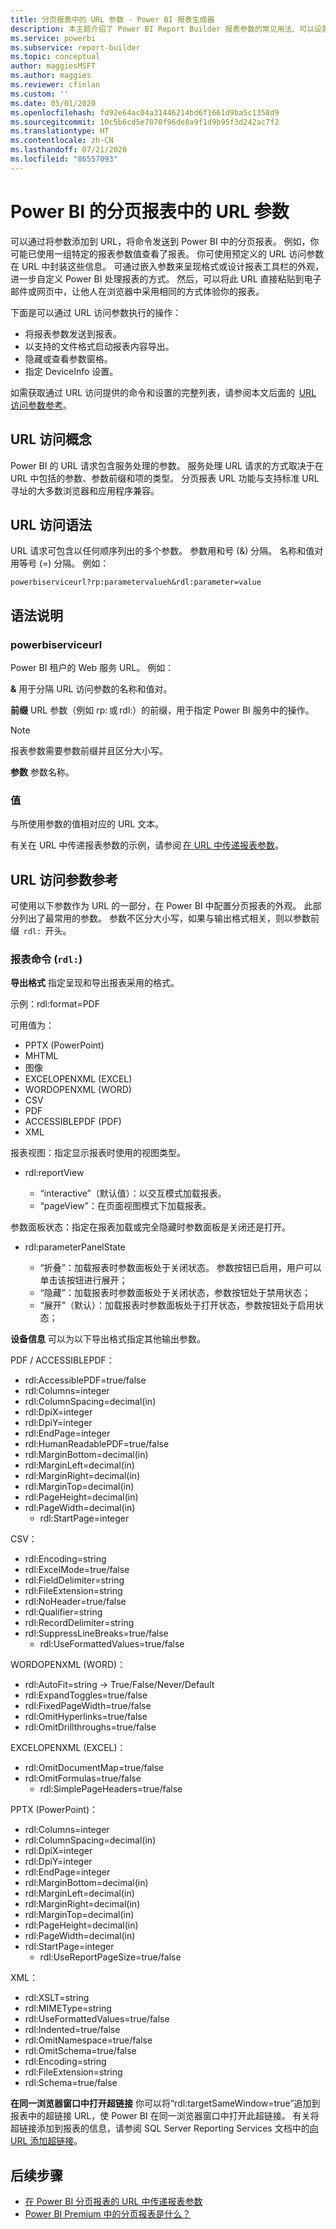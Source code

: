 ```yaml
---
title: 分页报表中的 URL 参数 - Power BI 报表生成器
description: 本主题介绍了 Power BI Report Builder 报表参数的常见用法、可以设置的属性等内容。
ms.service: powerbi
ms.subservice: report-builder
ms.topic: conceptual
author: maggiesMSFT
ms.author: maggies
ms.reviewer: cfinlan
ms.custom: ''
ms.date: 05/01/2020
ms.openlocfilehash: fd92e64ac04a31446214bd6f1661d9ba5c1358d9
ms.sourcegitcommit: 10c5b6cd5e7070f96de8a9f1d9b95f3d242ac7f2
ms.translationtype: HT
ms.contentlocale: zh-CN
ms.lasthandoff: 07/21/2020
ms.locfileid: "86557093"
---
```

# <a name="url-parameters-in-paginated-reports-in-power-bi"></a>Power BI 的分页报表中的 URL 参数

可以通过将参数添加到 URL，将命令发送到 Power BI 中的分页报表。 例如，你可能已使用一组特定的报表参数值查看了报表。 你可使用预定义的 URL 访问参数在 URL 中封装这些信息。 可通过嵌入参数来呈现格式或设计报表工具栏的外观，进一步自定义 Power BI 处理报表的方式。 然后，可以将此 URL 直接粘贴到电子邮件或网页中，让他人在浏览器中采用相同的方式体验你的报表。 

下面是可以通过 URL 访问参数执行的操作： 

- 将报表参数发送到报表。 
- 以支持的文件格式启动报表内容导出。 
- 隐藏或查看参数窗格。 
- 指定 DeviceInfo 设置。 

如需获取通过 URL 访问提供的命令和设置的完整列表，请参阅本文后面的  [URL 访问参数参考](#url-access-parameter-reference)。 

## <a name="url-access-concepts"></a>URL 访问概念 

Power BI 的 URL 请求包含服务处理的参数。 服务处理 URL 请求的方式取决于在 URL 中包括的参数、参数前缀和项的类型。 分页报表 URL 功能与支持标准 URL 寻址的大多数浏览器和应用程序兼容。 

## <a name="url-access-syntax"></a>URL 访问语法 

URL 请求可包含以任何顺序列出的多个参数。 参数用和号 (&) 分隔。 名称和值对用等号 (=) 分隔。 例如：

```
powerbiserviceurl?rp:parametervalueh&rdl:parameter=value  
```

## <a name="syntax-description"></a>语法说明 

### <a name="powerbiserviceurl"></a>powerbiserviceurl 

Power BI 租户的 Web 服务 URL。 例如： 

**&** 用于分隔 URL 访问参数的名称和值对。

**前缀** URL 参数（例如 rp: 或 rdl:）的前缀，用于指定 Power BI 服务中的操作。 

> [!NOTE]
> 报表参数需要参数前缀并且区分大小写。 

**参数** 参数名称。 

### <a name="value"></a>值 

与所使用参数的值相对应的 URL 文本。 

有关在 URL 中传递报表参数的示例，请参阅 [在 URL 中传递报表参数](report-builder-url-pass-parameters.md)。

## <a name="url-access-parameter-reference"></a>URL 访问参数参考

可使用以下参数作为 URL 的一部分，在 Power BI 中配置分页报表的外观。 此部分列出了最常用的参数。 参数不区分大小写，如果与输出格式相关，则以参数前缀  `rdl:`  开头。  

### <a name="report-commands-rdl"></a>报表命令 (`rdl:`) 

**导出格式** 指定呈现和导出报表采用的格式。

示例：rdl:format=PDF

可用值为：
 
- PPTX (PowerPoint)
- MHTML 
- 图像 
- EXCELOPENXML (EXCEL) 
- WORDOPENXML (WORD) 
- CSV 
- PDF 
- ACCESSIBLEPDF (PDF)
- XML 

报表视图：指定显示报表时使用的视图类型。

-   rdl:reportView

    - “interactive”（默认值）：以交互模式加载报表。
    - “pageView”：在页面视图模式下加载报表。

参数面板状态：指定在报表加载或完全隐藏时参数面板是关闭还是打开。

-   rdl:parameterPanelState

    - “折叠”：加载报表时参数面板处于关闭状态。 参数按钮已启用，用户可以单击该按钮进行展开；
    - “隐藏”：加载报表时参数面板处于关闭状态，参数按钮处于禁用状态；
    - “展开”（默认）：加载报表时参数面板处于打开状态，参数按钮处于启用状态；

**设备信息** 可以为以下导出格式指定其他输出参数。 

PDF / ACCESSIBLEPDF：

- rdl:AccessiblePDF=true/false
- rdl:Columns=integer
- rdl:ColumnSpacing=decimal(in)
- rdl:DpiX=integer
- rdl:DpiY=integer
- rdl:EndPage=integer
- rdl:HumanReadablePDF=true/false
- rdl:MarginBottom=decimal(in)
- rdl:MarginLeft=decimal(in)
- rdl:MarginRight=decimal(in)
- rdl:MarginTop=decimal(in)
- rdl:PageHeight=decimal(in)
- rdl:PageWidth=decimal(in)
    - rdl:StartPage=integer
    
CSV：

- rdl:Encoding=string
- rdl:ExcelMode=true/false
- rdl:FieldDelimiter=string
- rdl:FileExtension=string
- rdl:NoHeader=true/false
- rdl:Qualifier=string
- rdl:RecordDelimiter=string
- rdl:SuppressLineBreaks=true/false
    - rdl:UseFormattedValues=true/false
    
WORDOPENXML (WORD)：

- rdl:AutoFit=string -> True/False/Never/Default
- rdl:ExpandToggles=true/false
- rdl:FixedPageWidth=true/false
- rdl:OmitHyperlinks=true/false
- rdl:OmitDrillthroughs=true/false

EXCELOPENXML (EXCEL)：

- rdl:OmitDocumentMap=true/false
- rdl:OmitFormulas=true/false
    - rdl:SimplePageHeaders=true/false
    
PPTX (PowerPoint)：
 
- rdl:Columns=integer
- rdl:ColumnSpacing=decimal(in)
- rdl:DpiX=integer
- rdl:DpiY=integer
- rdl:EndPage=integer
- rdl:MarginBottom=decimal(in)
- rdl:MarginLeft=decimal(in)
- rdl:MarginRight=decimal(in)
- rdl:MarginTop=decimal(in)
- rdl:PageHeight=decimal(in)
- rdl:PageWidth=decimal(in)
- rdl:StartPage=integer
    - rdl:UseReportPageSize=true/false

XML：

- rdl:XSLT=string
- rdl:MIMEType=string
- rdl:UseFormattedValues=true/false
- rdl:Indented=true/false
- rdl:OmitNamespace=true/false
- rdl:OmitSchema=true/false
- rdl:Encoding=string
- rdl:FileExtension=string
- rdl:Schema=true/false

**在同一浏览器窗口中打开超链接** 你可以将“rdl:targetSameWindow=true”追加到报表中的超链接 URL，使 Power BI 在同一浏览器窗口中打开此超链接。 有关将超链接添加到报表的信息，请参阅 SQL Server Reporting Services 文档中的[向 URL 添加超链接](https://docs.microsoft.com/sql/reporting-services/report-design/add-a-hyperlink-to-a-url-report-builder-and-ssrs)。

## <a name="next-steps"></a>后续步骤

- [在 Power BI 分页报表的 URL 中传递报表参数](report-builder-url-pass-parameters.md)
- [Power BI Premium 中的分页报表是什么？](paginated-reports-report-builder-power-bi.md)
